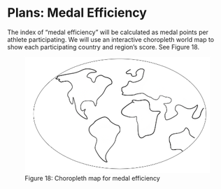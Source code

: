 # Plans: Medal Efficiency

The index of “medal efficiency” will be calculated as medal points per athlete participating. We will use an interactive choropleth world map to show each participating country and region’s score. See Figure 18.

<figure>
  <img src="https://raw.githubusercontent.com/hongtaoh/olymvis/master/static/pics/9.png"></img>
  <figcaption>
  	Figure 18: Choropleth map for medal efficiency
  </figcaption>
</figure>